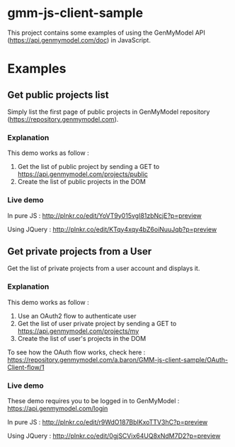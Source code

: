 gmm-js-client-sample
====================

This project contains some examples of using the GenMyModel API (https://api.genmymodel.com/doc) in JavaScript.

# Examples

## Get public projects list
Simply list the first page of public projects in GenMyModel repository (https://repository.genmymodel.com).

### Explanation
This demo works as follow :
 1. Get the list of public project by sending a GET to https://api.genmymodel.com/projects/public
 2. Create the list of public projects in the DOM

### Live demo
In pure JS :
 http://plnkr.co/edit/YoVT9y015vgI81zbNcjE?p=preview

Using JQuery :
 http://plnkr.co/edit/KTqy4xqy4bZ6oiNuuJqb?p=preview

## Get private projects from a User
Get the list of private projects from a user account and displays it.

### Explanation
This demo works as follow :
 1. Use an OAuth2 flow to authenticate user
 2. Get the list of user private project by sending a GET to https://api.genmymodel.com/projects/my
 3. Create the list of user's projects in the DOM

To see how the OAuth flow works, check here :
 https://repository.genmymodel.com/a.baron/GMM-js-client-sample/OAuth-Client-flow/1

### Live demo
These demo requires you to be logged in to GenMyModel :
 https://api.genmymodel.com/login

In pure JS :
 http://plnkr.co/edit/r9WdO187BblKxoTTV3hC?p=preview

Using JQuery :
 http://plnkr.co/edit/0gjSCVix64UQ8xNdM7D2?p=preview
